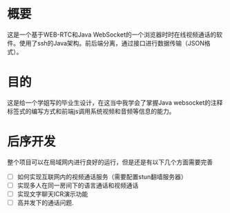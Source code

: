 # 概要
这是一个基于WEB-RTC和Java WebSocket的一个浏览器时时在线视频通话的软件。使用了ssh的Java架构。前后端分离，通过接口进行数据传输（JSON格式）。
# 目的
这是给一个学姐写的毕业生设计，在这当中我学会了掌握Java websocket的注释标签式的编写方式和前端js调用系统视频和音频等信息的能力。
# 后序开发
整个项目可以在局域网内进行良好的运行，但是还是有以下几个方面需要完善
- [ ] 如何实现互联网内的视频通话服务（需要配置stun翻墙服务器）
- [ ] 实现多人在同一房间下的语言通话和视频通话
- [ ] 实现文字聊天ICR演示功能
- [ ] 高并发下的通话问题.
